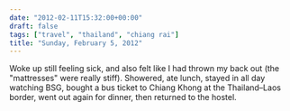 ```yaml
---
date: "2012-02-11T15:32:00+00:00"
draft: false
tags: ["travel", "thailand", "chiang rai"]
title: "Sunday, February 5, 2012"
---
```

Woke up still feeling sick, and also felt like I had thrown my back out (the "mattresses" were really stiff). Showered, ate lunch, stayed in all day watching BSG, bought a bus ticket to Chiang Khong at the Thailand–Laos border, went out again for dinner, then returned to the hostel.
